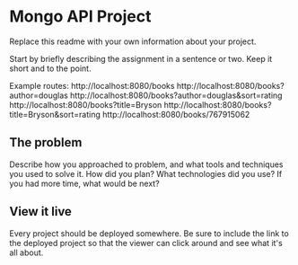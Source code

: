 # Mongo API Project

Replace this readme with your own information about your project. 

Start by briefly describing the assignment in a sentence or two. Keep it short and to the point.

Example routes:
http://localhost:8080/books
http://localhost:8080/books?author=douglas
http://localhost:8080/books?author=douglas&sort=rating
http://localhost:8080/books?title=Bryson
http://localhost:8080/books?title=Bryson&sort=rating
http://localhost:8080/books/767915062





## The problem

Describe how you approached to problem, and what tools and techniques you used to solve it. How did you plan? What technologies did you use? If you had more time, what would be next?

## View it live

Every project should be deployed somewhere. Be sure to include the link to the deployed project so that the viewer can click around and see what it's all about.
